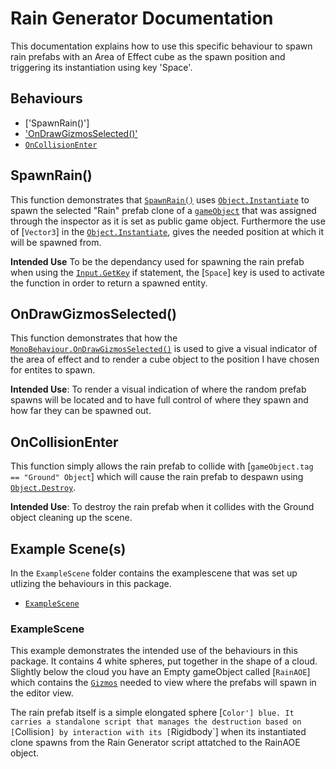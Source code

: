 # Rain Generator Documentation

This documentation explains how to use this specific behaviour to spawn rain prefabs with an Area of Effect cube as the spawn position and triggering its instantiation using key 'Space'.

## Behaviours

- ['SpawnRain()']
- ['OnDrawGizmosSelected()']
- [`OnCollisionEnter`]

## SpawnRain()

This function demonstrates that [`SpawnRain()`] uses [`Object.Instantiate`] to spawn the selected "Rain" prefab clone of a [`gameObject`] that was assigned through the inspector as it is set as public game object. Furthermore the use of [`Vector3`] in the [`Object.Instantiate`], gives the needed position at which it will be spawned from.

**Intended Use** To be the dependancy used for spawning the rain prefab when using the [`Input.GetKey`] if statement, the [`Space`] key is used to activate the function in order to return a spawned entity.

## OnDrawGizmosSelected()

This function demonstrates that how the [`MonoBehaviour.OnDrawGizmosSelected()`] is used to give a visual indicator of the area of effect and to render a cube object to the position I have chosen for entites to spawn.

**Intended Use**: To render a visual indication of where the random prefab spawns will be located and to have full control of where they spawn and how far they can be spawned out.

## OnCollisionEnter
This function simply allows the rain prefab to collide with [`gameObject.tag == "Ground" Object`] which will cause the rain prefab to despawn using [`Object.Destroy`].

**Intended Use**: To destroy the rain prefab when it collides with the Ground object cleaning up the scene.

## Example Scene(s)

In the `ExampleScene` folder contains the examplescene that was set up utlizing the behaviours in this package.

- [`ExampleScene`]

### ExampleScene

This example demonstrates the intended use of the behaviours in this package. It contains 4 white spheres, put together in the shape of a cloud. Slightly below the cloud you have an Empty gameObject called [`RainAOE`] which contains the [`Gizmos`] needed to view where the prefabs will spawn in the editor view.

The rain prefab itself is a simple elongated sphere [`Color'] blue. It carries a standalone script that manages the destruction based on [`Collision`] by interaction with its [`Rigidbody`] when its instantiated clone spawns from the Rain Generator script attatched to the RainAOE object.

[`SpawnRain()`]: #SpawnRain()
['OnDrawGizmosSelected()']: #OnDrawGizmosSelected()
[`OnCollisionEnter`]: #OnCollisionEnter
[`ExampleScene`]: #ExampleScene

[`Color`]: https://docs.unity3d.com/ScriptReference/Color.html
[`Gizmos`]: https://docs.unity3d.com/ScriptReference/Gizmos.html
[`Collision`]: https://docs.unity3d.com/ScriptReference/Collision.html
[`Object.Destroy`]: https://docs.unity3d.com/ScriptReference/Object.Destroy.html
[`MonoBehaviour.OnDrawGizmosSelected()`]: https://docs.unity3d.com/ScriptReference/MonoBehaviour.OnDrawGizmosSelected.html
[`Input.GetKey`]: https://docs.unity3d.com/ScriptReference/Input.GetKey.html
[`Object.Instantiate`]: https://docs.unity3d.com/ScriptReference/Object.Instantiate.html
[`GameObject`]: https://docs.unity3d.com/ScriptReference/GameObject.html
[`Rigidbody`]: https://docs.unity3d.com/ScriptReference/Rigidbody.html
